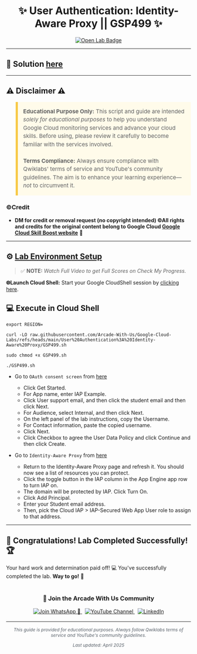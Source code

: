 <h1 align="center">
✨ User Authentication: Identity-Aware Proxy || GSP499 ✨
</h1>

<div align="center">
  <a href="https://www.cloudskillsboost.google/focuses/5562?parent=catalog" target="_blank" rel="noopener noreferrer">
    <img src="https://img.shields.io/badge/Open_Lab-Cloud_Skills_Boost-4285F4?style=for-the-badge&logo=google&logoColor=white&labelColor=34A853" alt="Open Lab Badge">
  </a>
</div>

---

## 🔑 Solution [here]()

---

## ⚠️ Disclaimer ⚠️

<blockquote style="background-color: #fffbea; border-left: 6px solid #f7c948; padding: 1em; font-size: 15px; line-height: 1.5;">
  <strong>Educational Purpose Only:</strong> This script and guide are intended <em>solely for educational purposes</em> to help you understand Google Cloud monitoring services and advance your cloud skills. Before using, please review it carefully to become familiar with the services involved.
  <br><br>
  <strong>Terms Compliance:</strong> Always ensure compliance with Qwiklabs' terms of service and YouTube's community guidelines. The aim is to enhance your learning experience—<em>not</em> to circumvent it.
</blockquote>

### ©Credit
- **DM for credit or removal request (no copyright intended) ©All rights and credits for the original content belong to Google Cloud [Google Cloud Skill Boost website](https://www.cloudskillsboost.google/)** 🙏

---

## ⚙️ <ins>Lab Environment Setup</ins>

> ✅ **NOTE:** *Watch Full Video to get Full Scores on Check My Progress.*

**🌐Launch Cloud Shell:**
Start your Google CloudShell session by [clicking here](https://console.cloud.google.com/home/dashboard?project=&pli=1&cloudshell=true).

## 💻 **Execute in Cloud Shell** 
```
export REGION=
```
```
curl -LO raw.githubusercontent.com/Arcade-With-Us/Google-Cloud-Labs/refs/heads/main/User%20Authentication%3A%20Identity-Aware%20Proxy/GSP499.sh

sudo chmod +x GSP499.sh

./GSP499.sh
```
* Go to `OAuth consent screen` from [here](https://console.cloud.google.com/apis/credentials/consent?)
    * Click Get Started.
    * For App name, enter IAP Example.
    * Click User support email, and then click the student email and then click Next.
    * For Audience, select Internal, and then click Next.
    * On the left panel of the lab instructions, copy the Username.
    * For Contact information, paste the copied username.
    * Click Next.
    * Click Checkbox to agree the User Data Policy and click Continue and then click Create.

* Go to `Identity-Aware Proxy` from [here](https://console.cloud.google.com/security/iap?)
    * Return to the Identity-Aware Proxy page and refresh it. You should now see a list of resources you can protect.
    * Click the toggle button in the IAP column in the App Engine app row to turn IAP on.
    * The domain will be protected by IAP. Click Turn On.
    * Click Add Principal.
    * Enter your Student email address.
    * Then, pick the Cloud IAP > IAP-Secured Web App User role to assign to that address.
---

## 🎉 **Congratulations! Lab Completed Successfully!** 🏆  

Your hard work and determination paid off! 💻
You've successfully completed the lab. **Way to go!** 🚀


<div align="center" style="padding: 5px;">
  <h3>📱 Join the Arcade With Us Community</h3>
  
  <a href="https://chat.whatsapp.com/KN3NvYNTJvU5xMCVTORJtS">
    <img src="https://img.shields.io/badge/Join_WhatsApp-25D366?style=for-the-badge&logo=whatsapp&logoColor=white" alt="Join WhatsApp 👥">
  </a>
  &nbsp;
  <a href="https://youtube.com/@arcadewithus_we?si=yeEby5M3k40gdX4l">
    <img src="https://img.shields.io/badge/Subscribe-Arcade%20With%20Us-FF0000?style=for-the-badge&logo=youtube&logoColor=white" alt="YouTube Channel">
  </a>
  &nbsp;
  <a href="https://www.linkedin.com/in/tripti-gupta-a28a6832b/">
    <img src="https://img.shields.io/badge/LINKEDIN-Tripti%20Gupta-0077B5?style=for-the-badge&logo=linkedin&logoColor=white" alt="LinkedIn">
</a>


</div>

---

<div align="center">
  <p style="font-size: 12px; color: #586069;">
    <em>This guide is provided for educational purposes. Always follow Qwiklabs terms of service and YouTube's community guidelines.</em>
  </p>
  <p style="font-size: 12px; color: #586069;">
    <em>Last updated: April 2025</em>
  </p>
</div>
